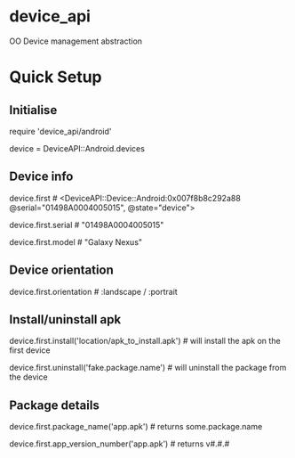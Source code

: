 device_api
==========

OO Device management abstraction


Quick Setup
===========


Initialise
---------
require 'device_api/android'

device = DeviceAPI::Android.devices


Device info
-----------
device.first                # <DeviceAPI::Device::Android:0x007f8b8c292a88 @serial="01498A0004005015", @state="device">

device.first.serial         #  "01498A0004005015"

device.first.model          #  "Galaxy Nexus"

Device orientation
------------------
device.first.orientation    # :landscape / :portrait

Install/uninstall apk
---------------------
device.first.install('location/apk_to_install.apk') # will install the apk on the first device

device.first.uninstall('fake.package.name') # will uninstall the package from the device

Package details
---------------
device.first.package_name('app.apk') # returns some.package.name

device.first.app_version_number('app.apk') # returns v#.#.#



